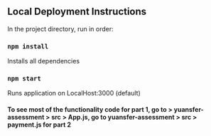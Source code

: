 ## Local Deployment Instructions

In the project directory, run in order: 

### `npm install`

Installs all dependencies

### `npm start`

Runs application on LocalHost:3000 (default)

#### To see most of the functionality code  for part 1, go to > yuansfer-assessment > src > App.js, go to yuansfer-assessment > src > payment.js for part 2
